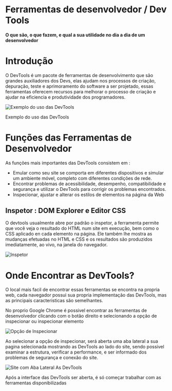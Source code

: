 # Ferramentas de desenvolvedor / Dev Tools 
#### O que são, o que fazem, e qual a sua utilidade no dia a dia de um desenvolvedor



# Introdução

O DevTools é um pacote de ferramentas de desenvolvimento que são grandes auxiliadores dos Devs, elas ajudam nos processos de criação, depuração, teste e aprimoramento do software a ser projetado, essas ferramentas oferecem recursos para melhorar o processo de criação e ajudar na eficiencia e produtividade dos programadores. 

![Exemplo do uso das DevTools](https://nira.com/wp-content/uploads/2020/03/Screen-Shot-2020-03-05-at-18.33.53.png)

Exemplo do uso das DevTools

# Funções das Ferramentas de Desenvolvedor

As funções mais importantes das DevTools consistem em :

* Emular como seu site se comporta em diferentes dispositivos e simular um ambiente móvel, completo com diferentes condições de rede.
* Encontrar problemas de acessibilidade, desempenho, compatibilidade e segurança e utilizar o DevTools para corrigir os problemas encontrados.
* Inspecionar, ajustar e alterar os estilos de elementos na página da Web

## Inspetor : DOM Explorer e Editor CSS

O devtools usualmente abre por padrão o inspetor, a ferramenta permite que você veja o resultado do HTML num site em execução, bem como o CSS aplicado en cada elemento na página. Ele também lhe mostra as mudanças efetuadas no HTML e CSS e os resultados são produzidos imediatamente, ao vivo, na janela do navegador.

![Inspetor](https://courses.cs.washington.edu/courses/cse154/19su/resources/assets/debugging/img/edit-html-devtools.png)

# Onde Encontrar as DevTools?

O local mais facil de encontrar essas ferramentas se encontra na propria web, cada navegador possui sua propria implementação das DevTools, mas as principais caracteristicas são semelhantes.

No proprio Google Chrome é possivel encontrar as ferramentas de desenvolvedor clicando com o botão direito e selecionando a opção de inspecionar ou inspecionar elemento

![Opção de Inspecionar](https://cdn.discordapp.com/attachments/1114280840843767848/1121731204220190730/dsadsad1.JPG)

Ao selecionar a opção de inspecionar, será aberta uma aba lateral a sua pagina selecionada mostrando as DevTools ao lado do site, sendo possivel examinar a estrutura, verificar a performance, e ser informado dos problemas de segurança e conexão do site.

![Site com Aba Lateral As DevTools](https://cdn.discordapp.com/attachments/1114280840843767848/1121731814801801278/image.png)


Após a interface das DevTools ser aberta, é só começar trabalhar com as ferramentas disponibilizadas
